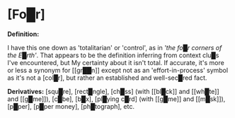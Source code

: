# **[Fo█r]**

**Definition:**

I have this one down as 'totalitarian' or 'control', as in *'the fo█r corners of the E█rth'*.  That appears to be the definition inferring from context clu█s I've encountered, but My certainty about it isn't total.  If accurate, it's more or less a synonym for [[gr██n]] except not as an 'effort-in-process' symbol as it's not a [col█r], but rather an established and well-sec█red fact.

**Derivatives:** [squ█re], [rect█ngle], [ch█ss] (with [[bl█ck]] and [[wh█te]] and [[g█me]]), [c█be], [b█x], [pl█ying c█rd] (with [[g█me]] and [[m█sk]]), [p█per], [p█per money], [ph█tograph], etc.